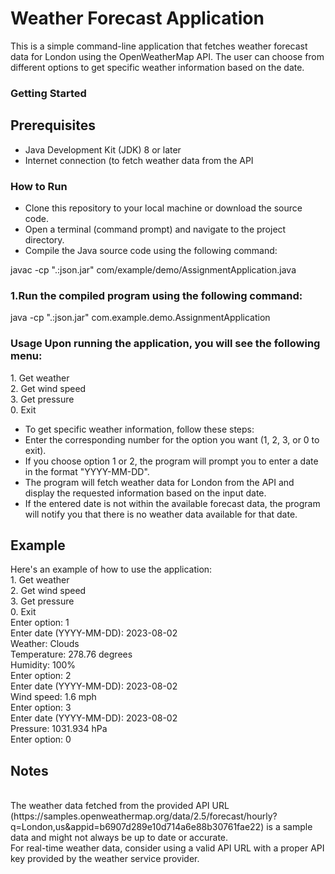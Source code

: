 <h1>Weather Forecast Application</h1>

<p>This is a simple command-line application that fetches weather forecast data for London using the OpenWeatherMap API. The user can choose from different options to get specific weather information based on the date.</p>

<h3>Getting Started</h3>
<h2>Prerequisites</h2>
<ul>
  <li>Java Development Kit (JDK) 8 or later</li>
 <li>Internet connection (to fetch weather data from the API</li>
</ul>
<h3>
  How to Run
</h3>
<ul>
  <li>Clone this repository to your local machine or download the source code.</li>
  <li>Open a terminal (command prompt) and navigate to the project directory.</li>
  <li>Compile the Java source code using the following command:</li>
</ul>
javac -cp ".:json.jar" com/example/demo/AssignmentApplication.java
<h3>1.Run the compiled program using the following command:</h3>
java -cp ".:json.jar" com.example.demo.AssignmentApplication
<h3>Usage
Upon running the application, you will see the following menu:</h3>
1. Get weather<br>
2. Get wind speed<br>
3. Get pressure<br>
0. Exit<br>
<ul>
  <li>To get specific weather information, follow these steps:</li>
  <li>Enter the corresponding number for the option you want (1, 2, 3, or 0 to exit).</li>
  <li>If you choose option 1 or 2, the program will prompt you to enter a date in the format "YYYY-MM-DD".</li>
  <li>The program will fetch weather data for London from the API and display the requested information based on the input date.</li>
  <li>If the entered date is not within the available forecast data, the program will notify you that there is no weather data available for that date.</li>
</ul>

<h2>Example</h2>
Here's an example of how to use the application:<br>
1. Get weather<br>
2. Get wind speed<br>
3. Get pressure<br>
0. Exit<br>
Enter option: 1<br>
Enter date (YYYY-MM-DD): 2023-08-02<br>
Weather: Clouds<br>
Temperature: 278.76 degrees<br>
Humidity: 100%<br>
Enter option: 2<br>
Enter date (YYYY-MM-DD): 2023-08-02<br>
Wind speed: 1.6 mph<br>
Enter option: 3<br>
Enter date (YYYY-MM-DD): 2023-08-02<br>
Pressure: 1031.934 hPa<br>
Enter option: 0<br>
<h2>Notes</h2><br>
The weather data fetched from the provided API URL (https://samples.openweathermap.org/data/2.5/forecast/hourly?q=London,us&appid=b6907d289e10d714a6e88b30761fae22) is a sample data and might not always be up to date or accurate.<br>
For real-time weather data, consider using a valid API URL with a proper API key provided by the weather service provider.


